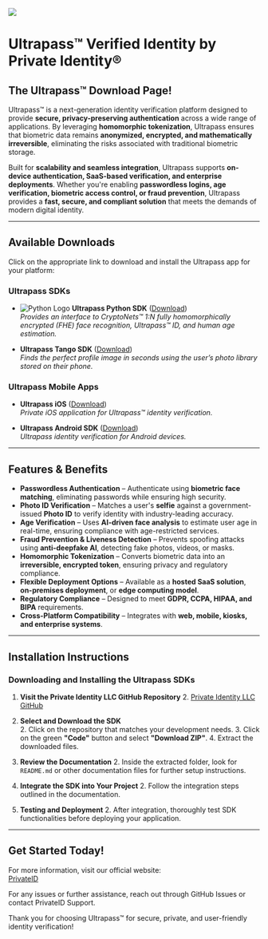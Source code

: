 ![](https://privateid-cms.s3.us-east-1.amazonaws.com/large_1_2_f8e1fee2ec.png)
# Ultrapass™ Verified Identity by Private Identity®
## The Ultrapass™ Download Page! 


Ultrapass™ is a next-generation identity verification platform designed to provide **secure, privacy-preserving authentication** across a wide range of applications. By leveraging **homomorphic tokenization**, Ultrapass ensures that biometric data remains **anonymized, encrypted, and mathematically irreversible**, eliminating the risks associated with traditional biometric storage.

Built for **scalability and seamless integration**, Ultrapass supports **on-device authentication, SaaS-based verification, and enterprise deployments**. Whether you're enabling **passwordless logins, age verification, biometric access control, or fraud prevention**, Ultrapass provides a **fast, secure, and compliant solution** that meets the demands of modern digital identity.

---

## Available Downloads

Click on the appropriate link to download and install the Ultrapass app for your platform:

### Ultrapass SDKs

- ![Python Logo](https://upload.wikimedia.org/wikipedia/commons/c/c3/Python-logo-notext.svg) **Ultrapass Python SDK** ([Download](https://github.com/privateid/cryptonets-python-sdk))  
	  *Provides an interface to CryptoNets™ 1:N fully homomorphically encrypted (FHE) face recognition, Ultrapass™ ID, and human age estimation.*

- **Ultrapass Tango SDK** ([Download](https://github.com/privateid/tango-python-sdk))  
	  *Finds the perfect profile image in seconds using the user’s photo library stored on their phone.*

### Ultrapass Mobile Apps

- **Ultrapass iOS** ([Download](https://github.com/privateid/cryptonets-ios))  
	  *Private iOS application for Ultrapass™ identity verification.*

- **Ultrapass Android SDK** ([Download](https://github.com/privateid/cryptonets-android-sdk))  
	  *Ultrapass identity verification for Android devices.*

---

## Features & Benefits

- **Passwordless Authentication** – Authenticate using **biometric face matching**, eliminating passwords while ensuring high security.
- **Photo ID Verification** – Matches a user's **selfie** against a government-issued **Photo ID** to verify identity with industry-leading accuracy.
- **Age Verification** – Uses **AI-driven face analysis** to estimate user age in real-time, ensuring compliance with age-restricted services.
- **Fraud Prevention & Liveness Detection** – Prevents spoofing attacks using **anti-deepfake AI**, detecting fake photos, videos, or masks.
- **Homomorphic Tokenization** – Converts biometric data into an **irreversible, encrypted token**, ensuring privacy and regulatory compliance.
- **Flexible Deployment Options** – Available as a **hosted SaaS solution**, **on-premises deployment**, or **edge computing model**.
- **Regulatory Compliance** – Designed to meet **GDPR, CCPA, HIPAA, and BIPA** requirements.
- **Cross-Platform Compatibility** – Integrates with **web, mobile, kiosks, and enterprise systems**.

---

## Installation Instructions

### Downloading and Installing the Ultrapass SDKs

1. **Visit the Private Identity LLC GitHub Repository**
   2. [Private Identity LLC GitHub](https://github.com/privateid)

2. **Select and Download the SDK**  
   2. Click on the repository that matches your development needs.
   3. Click on the green **"Code"** button and select **"Download ZIP"**.
   4. Extract the downloaded files.

3. **Review the Documentation**
   2. Inside the extracted folder, look for `README.md` or other documentation files for further setup instructions.

4. **Integrate the SDK into Your Project**
   2. Follow the integration steps outlined in the documentation.

5. **Testing and Deployment**
   2. After integration, thoroughly test SDK functionalities before deploying your application.

---

## Get Started Today!

For more information, visit our official website:  
[PrivateID](https://www.privateid.com)

For any issues or further assistance, reach out through GitHub Issues or contact PrivateID Support.

Thank you for choosing Ultrapass™ for secure, private, and user-friendly identity verification!
